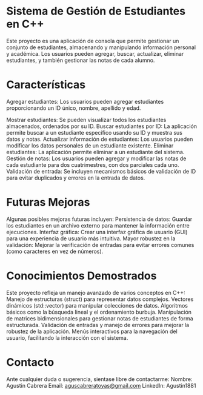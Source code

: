 # Sistema de Gestión de Estudiantes en C++

Este proyecto es una aplicación de consola que permite gestionar un conjunto de estudiantes, almacenando y manipulando información personal y académica. Los usuarios pueden agregar, buscar, actualizar, eliminar estudiantes, y también gestionar las notas de cada alumno.

# Características
  Agregar estudiantes: Los usuarios pueden agregar estudiantes proporcionando un ID único, nombre, apellido y edad.

  Mostrar estudiantes: Se pueden visualizar todos los estudiantes almacenados, ordenados por su ID.
  Buscar estudiantes por ID: La aplicación permite buscar a un estudiante específico usando su ID y muestra sus datos y notas.
  Actualizar información de estudiantes: Los usuarios pueden modificar los datos personales de un estudiante existente.
  Eliminar estudiantes: La aplicación permite eliminar a un estudiante del sistema.
  Gestión de notas: Los usuarios pueden agregar y modificar las notas de cada estudiante para dos cuatrimestres, con dos parciales cada uno.
  Validación de entrada: Se incluyen mecanismos básicos de validación de ID para evitar duplicados y errores en la entrada de datos.
  
# Futuras Mejoras
  Algunas posibles mejoras futuras incluyen:
    Persistencia de datos: Guardar los estudiantes en un archivo externo para mantener la información entre ejecuciones.
    Interfaz gráfica: Crear una interfaz gráfica de usuario (GUI) para una experiencia de usuario más intuitiva.
    Mayor robustez en la validación: Mejorar la verificación de entradas para evitar errores comunes (como caracteres en vez de números).

# Conocimientos Demostrados
Este proyecto refleja un manejo avanzado de varios conceptos en C++:
  Manejo de estructuras (struct) para representar datos complejos.
  Vectores dinámicos (std::vector) para manipular colecciones de datos.
  Algoritmos básicos como la búsqueda lineal y el ordenamiento burbuja.
  Manipulación de matrices bidimensionales para gestionar notas de estudiantes de forma estructurada.
  Validación de entradas y manejo de errores para mejorar la robustez de la aplicación.
  Menús interactivos para la navegación del usuario, facilitando la interacción con el sistema.

# Contacto
Ante cualquier duda o sugerencia, sientase libre de contactarme:
  Nombre: Agustin Cabrera
  Email: aguscabreratoyas@gmail.com
  LinkedIn: Agustin1881
